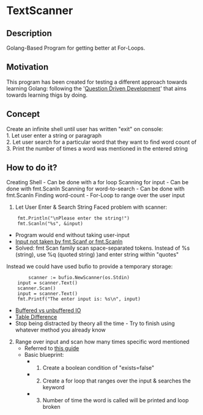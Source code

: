 # TextScanner

## Description
Golang-Based Program for getting better at For-Loops. 

## Motivation
This program has been created for testing a different approach towards learning Golang: following the '[Question Driven Development](https://www.delenamalan.co.za/2021/2021-04-14-question-driven-development.html)' that aims towards learning thigs by doing.

## Concept         
Create an infinite shell until user has written "exit" on console:               
        1. Let user enter a string or paragraph        
        2. Let user search for a particular word that they want to find word count of     
        3. Print the number of times a word was mentioned in the entered string    

## How to do it? 
Creating Shell 
        - Can be done with a for loop
Scanning for input
        - Can be done with fmt.Scanln
Scanning for word-to-search
        - Can be done with fmt.Scanln
Finding word-count
        - For-Loop to range over the user input 

1. Let User Enter & Search String
Faced problem with scanner:
```
	fmt.Println("\nPlease enter the string!")
	fmt.Scanln("%s", &input)
```
- Program would end without taking user-input
- [Input not taken by fmt.Scanf or fmt.Scanln](https://stackoverflow.com/questions/69785464/input-not-taken-by-fmt-scanf-or-fmt-scanln)
- Solved: fmt Scan family scan space-separated tokens. Instead of %s (string), use %q (quoted string) )and enter string within "quotes" 

Instead we could have used bufio to provide a temporary storage:
```
        scanner := bufio.NewScanner(os.Stdin)
	input = scanner.Text()
	scanner.Scan()
	input = scanner.Text()
	fmt.Printf("The enter input is: %s\n", input)
```

- [Buffered vs unbuffered IO](https://stackoverflow.com/a/1450563/21819272)
- [Table Difference](https://gosamples.dev/read-user-input/#:~:text=kl%20mn%20op-,Use%20the%20fmt.,the%20end%20of%20each%20line.)
- Stop being distracted by theory all the time - Try to finish using whatever method you already know

2. Range over input and scan how many times specific word mentioned
    - Referred to [this guide](https://www.educative.io/answers/how-to-check-if-an-element-is-inside-a-slice-in-golang)
    - Basic blueprint:
        - 1. Create a boolean condition of "exists=false"
        - 2. Create a for loop that ranges over the input & searches the keyword
        - 3. Number of time the word is called will be printed and loop broken
